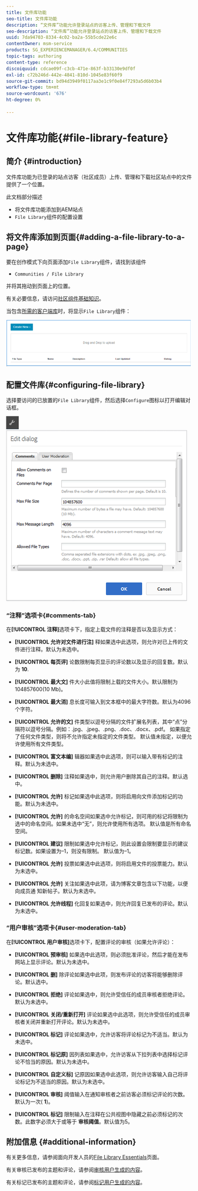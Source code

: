 ```yaml
---
title: 文件库功能
seo-title: 文件库功能
description: “文件库”功能允许登录站点的访客上传、管理和下载文件
seo-description: “文件库”功能允许登录站点的访客上传、管理和下载文件
uuid: 7da94703-8334-4c02-ba2a-55b5cde22e6c
contentOwner: msm-service
products: SG_EXPERIENCEMANAGER/6.4/COMMUNITIES
topic-tags: authoring
content-type: reference
discoiquuid: cdcae09f-c3cb-471e-863f-b33130e9df0f
exl-id: c72b246d-442e-4841-810d-1045e83f60f9
source-git-commit: bd94d3949f0117aa3e1c9f0e84f7293a5d6b03b4
workflow-type: tm+mt
source-wordcount: '676'
ht-degree: 0%

---
```


# 文件库功能{#file-library-feature}

## 简介 {#introduction}

文件库功能为已登录的站点访客（社区成员）上传、管理和下载社区站点中的文件提供了一个位置。

此文档部分描述

* 将文件库功能添加到AEM站点
* `File Library`组件的配置设置

## 将文件库添加到页面{#adding-a-file-library-to-a-page}

要在创作模式下向页面添加`File Library`组件，请找到该组件

* `Communities / File Library`

并将其拖动到页面上的位置。

有关必要信息，请访问[社区组件基础知识](basics.md)。

当包含[所需的客户端库](essentials-file-library.md#essentials-for-client-side)时，将显示`File Library`组件：

![chlimage_1-430](assets/chlimage_1-430.png)

## 配置文件库{#configuring-file-library}

选择要访问的已放置的`File Library`组件，然后选择`Configure`图标以打开编辑对话框。

![chlimage_1-431](assets/chlimage_1-431.png) ![chlimage_1-432](assets/chlimage_1-432.png)

### “注释”选项卡{#comments-tab}

在&#x200B;**[!UICONTROL 注释]**&#x200B;选项卡下，指定上载文件的注释是否以及显示方式：

* **[!UICONTROL 允许对文件进行注]**
释如果选中此选项，则允许对已上传的文件进行注释。默认为未选中。

* **[!UICONTROL 每页评]**
论数限制每页显示的评论数以及显示的回复数。默认为 
**10**.

* **[!UICONTROL 最大文]**
件大小此值将限制上载的文件大小。默认限制为104857600(10 Mb)。

* **[!UICONTROL 最大消]**
息长度可输入到文本框中的最大字符数。默认为4096个字符。

* **[!UICONTROL 允许的文]**
件类型以逗号分隔的文件扩展名列表，其中“点”分隔符以逗号分隔。例如：.jpg、.jpeg、.png、.doc、.docx、.pdf。 如果指定了任何文件类型，则将不允许指定未指定的文件类型。 默认值未指定，以便允许使用所有文件类型。

* **[!UICONTROL 富文本编]**
辑器如果选中此选项，则可以输入带有标记的注释。默认为未选中。

* **[!UICONTROL 删除]**
注释如果选中，则允许用户删除其自己的注释。默认选中。

* **[!UICONTROL 允许]**
标记如果选中此选项，则将启用向文件添加标记的功能。默认为未选中。

* **[!UICONTROL 允许]**
的命名空间如果选中允许标记，则可用的标记将限制为选中的命名空间。如果未选中“无”，则允许使用所有选项。 默认值是所有命名空间。

* **[!UICONTROL 建议]**
限制如果选中允许标记，则此设置会限制要显示的建议标记数。如果设置为–1，则没有限制。 默认值为–1。

* **[!UICONTROL 允许]**
投票如果选中此选项，则将启用文件的投票能力。默认为未选中。

* **[!UICONTROL 允许]**
关注如果选中此项，请为博客文章包含以下功能，以便向成员通 [](notifications.md) 知新帖子。默认为未选中。

* **[!UICONTROL 允许线程]**
化回复如果选中，则允许回复已发布的评论。默认为未选中。

### “用户审核”选项卡{#user-moderation-tab}

在&#x200B;**[!UICONTROL 用户审核]**&#x200B;选项卡下，配置评论的审核（如果允许评论）：

* **[!UICONTROL 预审核]**
如果选中此选项，则必须批准评论，然后才能在发布网站上显示评论。默认为未选中。

* **[!UICONTROL 删]**
除评论如果选中此项，则发布评论的访客将能够删除评论。默认选中。

* **[!UICONTROL 拒绝]**
评论如果选中，则允许受信任的成员审核者拒绝评论。默认为未选中。

* **[!UICONTROL 关闭/重新打开]**
评论如果选中此选项，则允许受信任的成员审核者关闭并重新打开评论。默认为未选中。

* **[!UICONTROL 标记]**
评论如果选中，允许访客将评论标记为不适当。默认为未选中。

* **[!UICONTROL 标记原]**
因列表如果选中，允许访客从下拉列表中选择标记评论不恰当的原因。默认为未选中。

* **[!UICONTROL 自定义标]**
记原因如果选中此选项，则允许访客输入自己将评论标记为不适当的原因。默认为未选中。

* **[!UICONTROL 审核]**
阈值输入在通知审核者之前访客必须标记评论的次数。默认为一次(
**1**)。

* **[!UICONTROL 标记]**
限制输入在注释在公共视图中隐藏之前必须标记的次数。此数字必须大于或等于 
**审核阈值**。默认值为5。

## 附加信息 {#additional-information}

有关更多信息，请参阅面向开发人员的[File Library Essentials](essentials-file-library.md)页面。

有关审核已发布的主题和评论，请参阅[审核用户生成的内容](moderate-ugc.md)。

有关标记已发布的主题和评论，请参阅[标记用户生成的内容](tag-ugc.md)。
